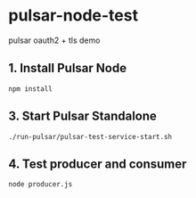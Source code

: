 # pulsar-node-test
pulsar oauth2 + tls demo

## 1. Install Pulsar Node 

```shell
npm install
```


## 3. Start Pulsar Standalone
```shell
./run-pulsar/pulsar-test-service-start.sh
```

## 4. Test producer and consumer
```shell
node producer.js
```